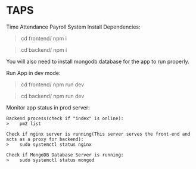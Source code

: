 # TAPS
Time Attendance Payroll System
Install Dependencies: 
>    cd frontend/
>    npm i

>    cd backend/
>    npm i

You will also need to install mongodb database for the app to run properly.

Run App in dev mode:
>    cd frontend/
>    npm run dev

>    cd backend/
>    npm run dev

Monitor app status in prod server:

    Backend process(check if "index" is online):
    >    pm2 list 

    Check if nginx server is running(This server serves the front-end and acts as a proxy for backend):
    >    sudo systemctl status nginx
    
    Check if MongoDB Database Server is running:
    >    sudo systemctl status mongod
